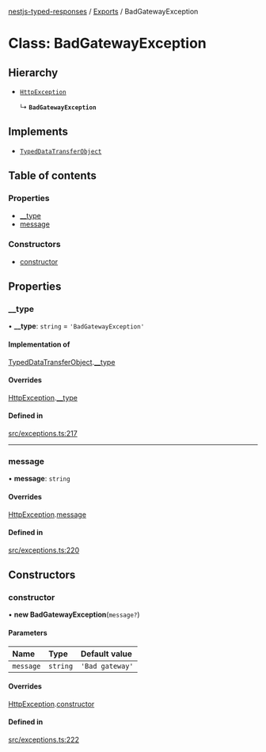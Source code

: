 [nestjs-typed-responses](../README.md) / [Exports](../modules.md) / BadGatewayException

# Class: BadGatewayException

## Hierarchy

- [`HttpException`](HttpException.md)

  ↳ **`BadGatewayException`**

## Implements

- [`TypedDataTransferObject`](../interfaces/TypedDataTransferObject.md)

## Table of contents

### Properties

- [\_\_type](BadGatewayException.md#__type)
- [message](BadGatewayException.md#message)

### Constructors

- [constructor](BadGatewayException.md#constructor)

## Properties

### \_\_type

• **\_\_type**: `string` = `'BadGatewayException'`

#### Implementation of

[TypedDataTransferObject](../interfaces/TypedDataTransferObject.md).[__type](../interfaces/TypedDataTransferObject.md#__type)

#### Overrides

[HttpException](HttpException.md).[__type](HttpException.md#__type)

#### Defined in

[src/exceptions.ts:217](https://github.com/igrek8/nestjs-typed-responses/blob/f5d28a2/src/exceptions.ts#L217)

___

### message

• **message**: `string`

#### Overrides

[HttpException](HttpException.md).[message](HttpException.md#message)

#### Defined in

[src/exceptions.ts:220](https://github.com/igrek8/nestjs-typed-responses/blob/f5d28a2/src/exceptions.ts#L220)

## Constructors

### constructor

• **new BadGatewayException**(`message?`)

#### Parameters

| Name | Type | Default value |
| :------ | :------ | :------ |
| `message` | `string` | `'Bad gateway'` |

#### Overrides

[HttpException](HttpException.md).[constructor](HttpException.md#constructor)

#### Defined in

[src/exceptions.ts:222](https://github.com/igrek8/nestjs-typed-responses/blob/f5d28a2/src/exceptions.ts#L222)
